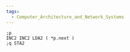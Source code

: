 ```yaml
---
tags:
  - Computer_Architecture_and_Network_Systems
---
```


```
;p
INC2 INC2 LDA2 ( *p.next )
;q STA2
```
